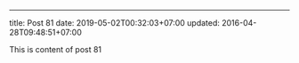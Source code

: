 ---
title: Post 81
date: 2019-05-02T00:32:03+07:00
updated: 2016-04-28T09:48:51+07:00

This is content of post 81